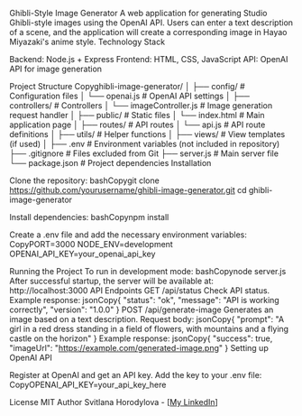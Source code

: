 Ghibli-Style Image Generator
A web application for generating Studio Ghibli-style images using the OpenAI API. Users can enter a text description of a scene, and the application will create a corresponding image in Hayao Miyazaki's anime style.
Technology Stack

Backend: Node.js + Express
Frontend: HTML, CSS, JavaScript
API: OpenAI API for image generation

Project Structure
Copyghibli-image-generator/
│
├── config/             # Configuration files
│   └── openai.js       # OpenAI API settings
│
├── controllers/        # Controllers
│   └── imageController.js  # Image generation request handler
│
├── public/             # Static files
│   └── index.html      # Main application page
│
├── routes/             # API routes
│   └── api.js          # API route definitions
│
├── utils/              # Helper functions
│
├── views/              # View templates (if used)
│
├── .env                # Environment variables (not included in repository)
├── .gitignore          # Files excluded from Git
├── server.js           # Main server file
└── package.json        # Project dependencies
Installation

Clone the repository:
bashCopygit clone https://github.com/yourusername/ghibli-image-generator.git
cd ghibli-image-generator

Install dependencies:
bashCopynpm install

Create a .env file and add the necessary environment variables:
CopyPORT=3000
NODE_ENV=development
OPENAI_API_KEY=your_openai_api_key


Running the Project
To run in development mode:
bashCopynode server.js
After successful startup, the server will be available at: http://localhost:3000
API Endpoints
GET /api/status
Check API status.
Example response:
jsonCopy{
  "status": "ok",
  "message": "API is working correctly",
  "version": "1.0.0"
}
POST /api/generate-image
Generates an image based on a text description.
Request body:
jsonCopy{
  "prompt": "A girl in a red dress standing in a field of flowers, with mountains and a flying castle on the horizon"
}
Example response:
jsonCopy{
  "success": true,
  "imageUrl": "https://example.com/generated-image.png"
}
Setting up OpenAI API

Register at OpenAI and get an API key.
Add the key to your .env file:
CopyOPENAI_API_KEY=your_api_key_here


License
MIT
Author
Svitlana Horodylova - [[My LinkedIn](https://www.linkedin.com/in/svitlana-horodylova/)]
